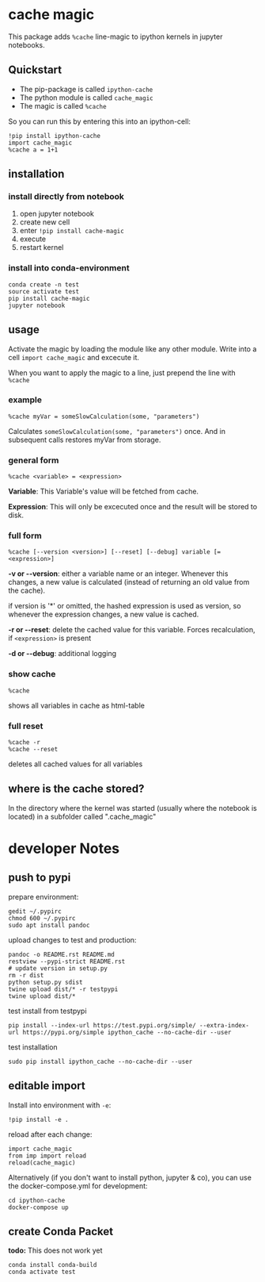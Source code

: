 

# cache magic

This package adds `%cache` line-magic to ipython kernels in jupyter notebooks.

## Quickstart

* The pip-package is called `ipython-cache`
* The python module is called `cache_magic`
* The magic is called `%cache`

So you can run this by entering this into an ipython-cell:

    !pip install ipython-cache
    import cache_magic
    %cache a = 1+1

## installation

### install directly from notebook

1. open jupyter notebook
2. create new cell
3. enter `!pip install cache-magic`
4. execute
5. restart kernel

### install into conda-environment

    conda create -n test
    source activate test
    pip install cache-magic
    jupyter notebook

## usage

Activate the magic by loading the module like any other module. Write into a cell `import cache_magic` and excecute it.

When you want to apply the magic to a line, just prepend the line with `%cache`

### example

    %cache myVar = someSlowCalculation(some, "parameters")

Calculates  `someSlowCalculation(some, "parameters")` once. And in subsequent calls restores myVar from storage.

### general form

    %cache <variable> = <expression>

**Variable**: This Variable's value will be fetched from cache.

**Expression**: This will only be excecuted once and the result will be stored to disk.

### full form

    %cache [--version <version>] [--reset] [--debug] variable [= <expression>]

**-v or --version**: either a variable name or an integer. Whenever this changes, a new value is calculated (instead of returning an old value from the cache).

if version is '\*' or omitted, the hashed expression is used as version, so whenever the expression changes, a new value is cached.

**-r or --reset**: delete the cached value for this variable. Forces recalculation, if `<expression>` is present

**-d or --debug**: additional logging

### show cache

    %cache

shows all variables in cache as html-table

### full reset

    %cache -r
    %cache --reset

deletes all cached values for all variables

## where is the cache stored?

In the directory where the kernel was started (usually where the notebook is located)  in a subfolder called ".cache_magic"

# developer Notes

## push to pypi

prepare environment:

    gedit ~/.pypirc
    chmod 600 ~/.pypirc
    sudo apt install pandoc

upload changes to test and production:

    pandoc -o README.rst README.md
    restview --pypi-strict README.rst
    # update version in setup.py
    rm -r dist
    python setup.py sdist
    twine upload dist/* -r testpypi
    twine upload dist/*

test install from testpypi

    pip install --index-url https://test.pypi.org/simple/ --extra-index-url https://pypi.org/simple ipython_cache --no-cache-dir --user

test installation

    sudo pip install ipython_cache --no-cache-dir --user


## editable import

Install into environment with `-e`:

    !pip install -e .

reload after each change:

    import cache_magic
    from imp import reload
    reload(cache_magic)

Alternatively (if you don't want to install python, jupyter & co), you can use the docker-compose.yml for development:

    cd ipython-cache
    docker-compose up


## create Conda Packet

**todo:** This does not work yet

    conda install conda-build
    conda activate test
